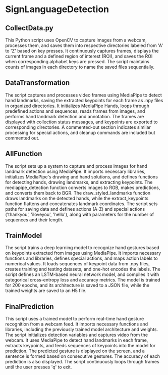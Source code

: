 # SignLanguageDetection

## CollectData.py
This Python script uses OpenCV to capture images from a webcam, processes them, and saves them into respective directories labeled from 'A' to 'Z' based on key presses. It continuously captures frames, displays the current frame and a defined region of interest (ROI), and saves the ROI when corresponding alphabet keys are pressed. The script maintains counts of images in each directory to name the saved files sequentially.


## DataTransformation
The script captures and processes video frames using MediaPipe to detect hand landmarks, saving the extracted keypoints for each frame as .npy files in organized directories. It initializes MediaPipe Hands, loops through predefined actions and sequences, reads frames from images, and performs hand landmark detection and annotation. The frames are displayed with collection status messages, and keypoints are exported to corresponding directories. A commented-out section indicates similar processing for special actions, and cleanup commands are included but commented out.


## AllFunction

The script sets up a system to capture and process images for hand landmark detection using MediaPipe. It imports necessary libraries, initializes MediaPipe's drawing and hand solutions, and defines functions for detecting hands, drawing landmarks, and extracting keypoints. The mediapipe_detection function converts images to RGB, makes predictions, and converts them back to BGR. The draw_styled_landmarks function draws landmarks on the detected hands, while the extract_keypoints function flattens and concatenates landmark coordinates. The script sets paths for saving data and defines actions (A-Z) and special actions ('thankyou', 'iloveyou', 'hello'), along with parameters for the number of sequences and their length.


## TrainModel
The script trains a deep learning model to recognize hand gestures based on keypoints extracted from images using MediaPipe. It imports necessary functions and libraries, defines special actions, and maps action labels to numerical values. It loads sequences of keypoint data from .npy files, creates training and testing datasets, and one-hot encodes the labels. The script defines an LSTM-based neural network model, and compiles it with categorical cross-entropy loss and accuracy metrics. The model is trained for 200 epochs, and its architecture is saved to a JSON file, while the trained weights are saved to an H5 file.


## FinalPrediction
This script uses a trained model to perform real-time hand gesture recognition from a webcam feed. It imports necessary functions and libraries, including the previously trained model architecture and weights. The script initializes detection variables and captures video from the webcam. It uses MediaPipe to detect hand landmarks in each frame, extracts keypoints, and feeds sequences of keypoints into the model for prediction. The predicted gesture is displayed on the screen, and a sentence is formed based on consecutive gestures. The accuracy of each prediction is also displayed. The script continuously loops through frames until the user presses 'q' to exit.